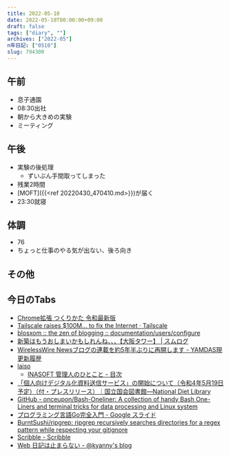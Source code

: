 ```yaml
---
title: 2022-05-10
date: 2022-05-10T00:00:00+09:00
draft: false
tags: ["diary", ""]
archives: ["2022-05"]
n年日記: ["0510"]
slug: 794300
---
```

## 午前
- 息子通園
- 08:30出社
- 朝から大きめの実験
- ミーティング
## 午後
- 実験の後処理
  - ずいぶん手間取ってしまった
- 残業2時間
- [MOFT]({{<ref 20220430_470410.md>}})が届く
- 23:30就寝
## 体調
- 76
- ちょっと仕事のやる気が出ない、後ろ向き
## その他
## 今日のTabs
- [Chrome拡張 つくりかた 令和最新版](https://r7kamura.com/articles/2022-05-07-chrome-extension-dev-2022)
- [Tailscale raises $100M… to fix the Internet · Tailscale](https://tailscale.com/blog/series-b/?utm_content=April+2022+Newsletter&utm_medium=email_action&utm_source=customer.io)
- [blosxom :: the zen of blogging :: documentation/users/configure](http://www.blosxom.com/documentation/users/configure/)
- [新築はもうおしまいかもしれんね、、、【大阪タワー】 | スムログ](https://www.sumu-log.com/archives/41219/)
- [WirelessWire Newsブログの連載を約5年半ぶりに再開します - YAMDAS現更新履歴](https://yamdas.hatenablog.com/entry/20220510/wirelesswire)
- [laiso](https://laiso.hatenablog.com/)
  - [INASOFT 管理人のひとこと - 目次](https://talk.inasoft.org/)
- [「個人向けデジタル化資料送信サービス」の開始について（令和4年5月19日予定）（付・プレスリリース）｜国立国会図書館―National Diet Library](https://www.ndl.go.jp/jp/news/fy2021/220201_01.html)
- [GitHub - onceupon/Bash-Oneliner: A collection of handy Bash One-Liners and terminal tricks for data processing and Linux system ](https://github.com/onceupon/Bash-Oneliner)
- [プログラミング言語Go完全入門 - Google スライド](https://docs.google.com/presentation/d/1RVx8oeIMAWxbB7ZP2IcgZXnbZokjCmTUca-AbIpORGk/edit#slide=id.g4f6f696216_0_0)
- [BurntSushi/ripgrep: ripgrep recursively searches directories for a regex pattern while respecting your gitignore](https://github.com/BurntSushi/ripgrep)
- [Scribble - Scribble](https://scribble.washo3.com/page/3)
- [Web 日記は止まらない - @kyanny's blog](https://blog.kyanny.me/entry/2022/05/08/045318)
